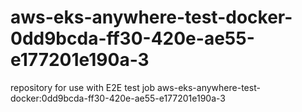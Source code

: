 # aws-eks-anywhere-test-docker-0dd9bcda-ff30-420e-ae55-e177201e190a-3
repository for use with E2E test job aws-eks-anywhere-test-docker:0dd9bcda-ff30-420e-ae55-e177201e190a-3
